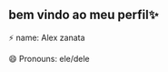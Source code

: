 ## bem vindo ao meu perfil✨
   ⚡ name: Alex zanata
   
   😄 Pronouns: ele/dele 

<!--


**alex-zanata/alex-zanata** is a ✨ _special_ ✨ repository because its `README.md` (this file) appears on your GitHub profile.

Here are some ideas to get you started:

- 🔭 I’m currently working on ...
- 🌱 I’m currently learning ...
- 👯 I’m looking to collaborate on ...
- 🤔 I’m looking for help with ...
- 💬 Ask me about ...
- 📫 How to reach me: ...
- 😄 Pronouns: ele/dele 
- ⚡ Fun fact: ...
-->
